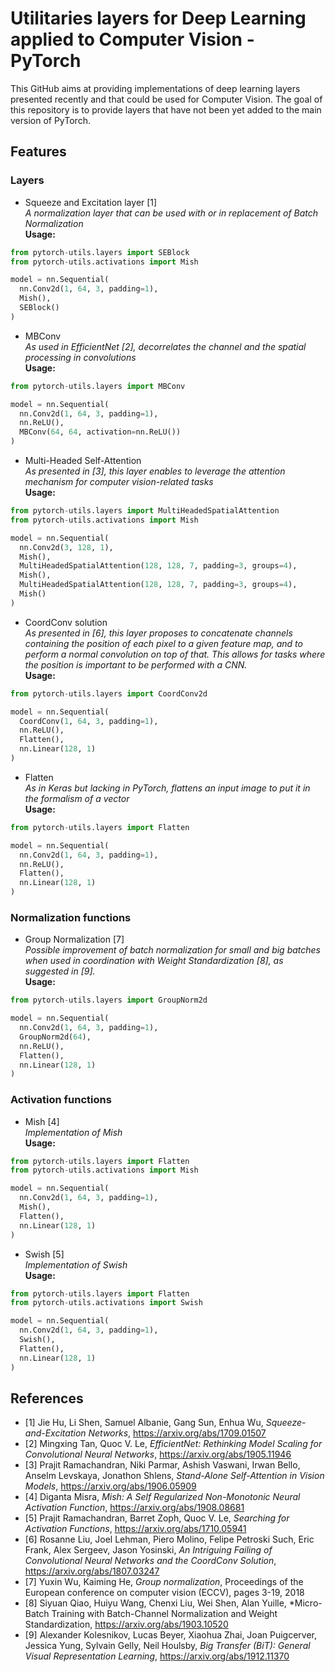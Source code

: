 # Utilitaries layers for Deep Learning applied to Computer Vision - PyTorch
This GitHub aims at providing implementations of deep learning layers presented recently and that could be used for Computer Vision. The goal of this repository is to provide layers that have not been yet added to the main version of PyTorch.

## Features
### Layers
- Squeeze and Excitation layer [1] <br>
*A normalization layer that can be used with or in replacement of Batch Normalization* <br>
**Usage:** 
```python
from pytorch-utils.layers import SEBlock
from pytorch-utils.activations import Mish

model = nn.Sequential(
  nn.Conv2d(1, 64, 3, padding=1),
  Mish(),
  SEBlock()
)
```
- MBConv <br>
*As used in EfficientNet [2], decorrelates the channel and the spatial processing in convolutions* <br>
**Usage:**
```python
from pytorch-utils.layers import MBConv

model = nn.Sequential(
  nn.Conv2d(1, 64, 3, padding=1),
  nn.ReLU(),
  MBConv(64, 64, activation=nn.ReLU())
)
```
- Multi-Headed Self-Attention <br>
*As presented in [3], this layer enables to leverage the attention mechanism for computer vision-related tasks* <br>
**Usage:**
```python
from pytorch-utils.layers import MultiHeadedSpatialAttention
from pytorch-utils.activations import Mish

model = nn.Sequential(
  nn.Conv2d(3, 128, 1),
  Mish(),
  MultiHeadedSpatialAttention(128, 128, 7, padding=3, groups=4),
  Mish(),
  MultiHeadedSpatialAttention(128, 128, 7, padding=3, groups=4),
  Mish()
)
```
- CoordConv solution <br>
*As presented in [6], this layer proposes to concatenate channels containing the position of each pixel to a given feature map, and to perform a normal convolution on top of that. This allows for tasks where the position is important to be performed with a CNN.*<br>
**Usage:**
```python
from pytorch-utils.layers import CoordConv2d

model = nn.Sequential(
  CoordConv(1, 64, 3, padding=1),
  nn.ReLU(),
  Flatten(),
  nn.Linear(128, 1)
)
```
- Flatten <br>
*As in Keras but lacking in PyTorch, flattens an input image to put it in the formalism of a vector*<br>
**Usage:**
```python
from pytorch-utils.layers import Flatten

model = nn.Sequential(
  nn.Conv2d(1, 64, 3, padding=1),
  nn.ReLU(),
  Flatten(),
  nn.Linear(128, 1)
)
```

### Normalization functions
- Group Normalization [7] <br>
*Possible improvement of batch normalization for small and big batches when used in coordination with Weight Standardization [8], as suggested in [9].*<br>
**Usage:**
```python
from pytorch-utils.layers import GroupNorm2d

model = nn.Sequential(
  nn.Conv2d(1, 64, 3, padding=1),
  GroupNorm2d(64),
  nn.ReLU(),
  Flatten(),
  nn.Linear(128, 1)
)
```

### Activation functions
- Mish [4] <br>
*Implementation of Mish*<br>
**Usage:**
```python
from pytorch-utils.layers import Flatten
from pytorch-utils.activations import Mish

model = nn.Sequential(
  nn.Conv2d(1, 64, 3, padding=1),
  Mish(),
  Flatten(),
  nn.Linear(128, 1)
)
```
- Swish [5] <br>
*Implementation of Swish*<br>
**Usage:**
```python
from pytorch-utils.layers import Flatten
from pytorch-utils.activations import Swish

model = nn.Sequential(
  nn.Conv2d(1, 64, 3, padding=1),
  Swish(),
  Flatten(),
  nn.Linear(128, 1)
)
```

## References
- [1] Jie Hu, Li Shen, Samuel Albanie, Gang Sun, Enhua Wu, *Squeeze-and-Excitation Networks*, https://arxiv.org/abs/1709.01507
- [2] Mingxing Tan, Quoc V. Le, *EfficientNet: Rethinking Model Scaling for Convolutional Neural Networks*, https://arxiv.org/abs/1905.11946
- [3] Prajit Ramachandran, Niki Parmar, Ashish Vaswani, Irwan Bello, Anselm Levskaya, Jonathon Shlens, *Stand-Alone Self-Attention in Vision Models*, https://arxiv.org/abs/1906.05909
- [4] Diganta Misra, *Mish: A Self Regularized Non-Monotonic Neural Activation Function*, https://arxiv.org/abs/1908.08681
- [5] Prajit Ramachandran, Barret Zoph, Quoc V. Le, *Searching for Activation Functions*, https://arxiv.org/abs/1710.05941
- [6] Rosanne Liu, Joel Lehman, Piero Molino, Felipe Petroski Such, Eric Frank, Alex Sergeev, Jason Yosinski, *An Intriguing Failing of Convolutional Neural Networks and the CoordConv Solution*, https://arxiv.org/abs/1807.03247
- [7] Yuxin Wu, Kaiming He, *Group normalization*, Proceedings of the European conference on computer vision (ECCV), pages 3-19, 2018
- [8] Siyuan Qiao, Huiyu Wang, Chenxi Liu, Wei Shen, Alan Yuille, *Micro-Batch Training with Batch-Channel Normalization and Weight Standardization, https://arxiv.org/abs/1903.10520
- [9] Alexander Kolesnikov, Lucas Beyer, Xiaohua Zhai, Joan Puigcerver, Jessica Yung, Sylvain Gelly, Neil Houlsby, *Big Transfer (BiT): General Visual Representation Learning*, https://arxiv.org/abs/1912.11370